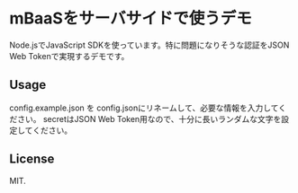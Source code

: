 # mBaaSをサーバサイドで使うデモ

Node.jsでJavaScript SDKを使っています。特に問題になりそうな認証をJSON Web Tokenで実現するデモです。

## Usage

config.example.json を config.jsonにリネームして、必要な情報を入力してください。 secretはJSON Web Token用なので、十分に長いランダムな文字を設定してください。

## License

MIT.
